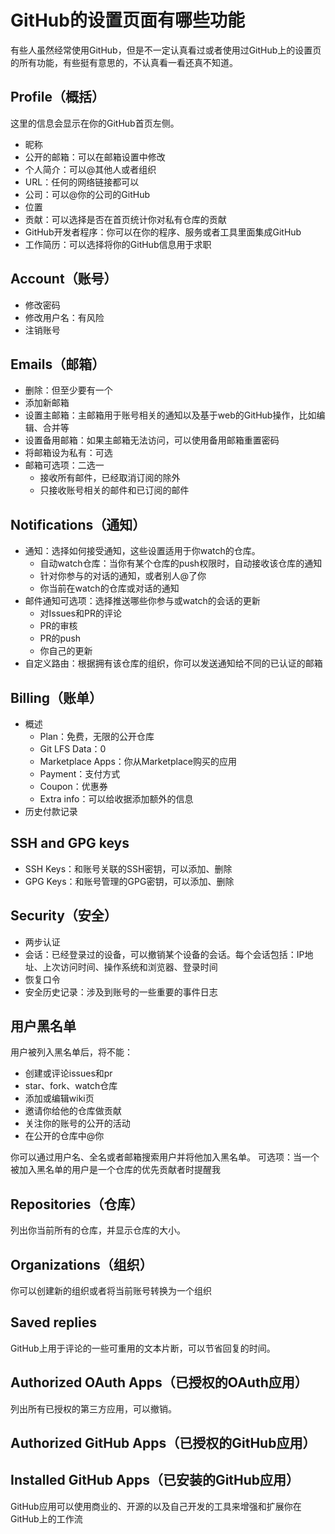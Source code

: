 # GitHub的设置页面有哪些功能

有些人虽然经常使用GitHub，但是不一定认真看过或者使用过GitHub上的设置页的所有功能，有些挺有意思的，不认真看一看还真不知道。

## Profile（概括）
这里的信息会显示在你的GitHub首页左侧。

- 昵称
- 公开的邮箱：可以在邮箱设置中修改
- 个人简介：可以@其他人或者组织
- URL：任何的网络链接都可以
- 公司：可以@你的公司的GitHub
- 位置
- 贡献：可以选择是否在首页统计你对私有仓库的贡献
- GitHub开发者程序：你可以在你的程序、服务或者工具里面集成GitHub
- 工作简历：可以选择将你的GitHub信息用于求职

## Account（账号）
- 修改密码
- 修改用户名：有风险
- 注销账号

## Emails（邮箱）
- 删除：但至少要有一个
- 添加新邮箱
- 设置主邮箱：主邮箱用于账号相关的通知以及基于web的GitHub操作，比如编辑、合并等
- 设置备用邮箱：如果主邮箱无法访问，可以使用备用邮箱重置密码
- 将邮箱设为私有：可选
- 邮箱可选项：二选一
  - 接收所有邮件，已经取消订阅的除外
  - 只接收账号相关的邮件和已订阅的邮件

## Notifications（通知）
- 通知：选择如何接受通知，这些设置适用于你watch的仓库。
  - 自动watch仓库：当你有某个仓库的push权限时，自动接收该仓库的通知
  - 针对你参与的对话的通知，或者别人@了你
  - 你当前在watch的仓库或对话的通知
- 邮件通知可选项：选择推送哪些你参与或watch的会话的更新
  - 对Issues和PR的评论
  - PR的审核
  - PR的push
  - 你自己的更新
- 自定义路由：根据拥有该仓库的组织，你可以发送通知给不同的已认证的邮箱

## Billing（账单）
- 概述
  - Plan：免费，无限的公开仓库
  - Git LFS Data：0
  - Marketplace Apps：你从Marketplace购买的应用
  - Payment：支付方式
  - Coupon：优惠券
  - Extra info：可以给收据添加额外的信息
- 历史付款记录

## SSH and GPG keys
- SSH Keys：和账号关联的SSH密钥，可以添加、删除
- GPG Keys：和账号管理的GPG密钥，可以添加、删除

## Security（安全）
- 两步认证
- 会话：已经登录过的设备，可以撤销某个设备的会话。每个会话包括：IP地址、上次访问时间、操作系统和浏览器、登录时间
- 恢复口令
- 安全历史记录：涉及到账号的一些重要的事件日志

## 用户黑名单
用户被列入黑名单后，将不能：

- 创建或评论issues和pr
- star、fork、watch仓库
- 添加或编辑wiki页
- 邀请你给他的仓库做贡献
- 关注你的账号的公开的活动
- 在公开的仓库中@你

你可以通过用户名、全名或者邮箱搜索用户并将他加入黑名单。
可选项：当一个被加入黑名单的用户是一个仓库的优先贡献者时提醒我

## Repositories（仓库）
列出你当前所有的仓库，并显示仓库的大小。

## Organizations（组织）
你可以创建新的组织或者将当前账号转换为一个组织

## Saved replies
GitHub上用于评论的一些可重用的文本片断，可以节省回复的时间。

## Authorized OAuth Apps（已授权的OAuth应用）
列出所有已授权的第三方应用，可以撤销。

## Authorized GitHub Apps（已授权的GitHub应用）

## Installed GitHub Apps（已安装的GitHub应用）
GitHub应用可以使用商业的、开源的以及自己开发的工具来增强和扩展你在GitHub上的工作流
